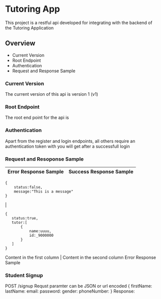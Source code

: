# Tutoring App
This project is a restful api developed for integrating with the backend of the Tutoring Application
## Overview
* Current Version
* Root Endpoint
* Authentication
* Request and Response Sample





### Current Version
The current version of this api is version 1 (v1)
### Root Endpoint
The root end point for the api is 
### Authentication
Apart from the register and login endpoints, all others require an authentication token with you will get after a successfull login
### Request and Resoponse Sample
Error  Response Sample | Success Response Sample
------------ | -------------
```
{
    status:false,
    message:"This is a message"
}
``` 
|
 ```
{
    status:true,
    tutor:[
        {
            name:uuuu,
            id:_9000000
        }
    ]
}
```
Content in the first column | Content in the second column
Error  Response Sample


### Student Signup
POST /signup
Requst paramter can be JSON or url encoded
{
    firstName:
    lastName:
    email:
    password:
    gender:
    phoneNumber:
}
Response:
